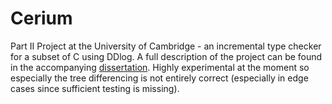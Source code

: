 # Cerium
Part II Project at the University of Cambridge - an incremental type checker for a subset of C using DDlog. 
A full description of the project can be found in the accompanying [dissertation](dissertation.pdf). Highly experimental at the moment so especially the tree differencing is not entirely correct (especially in edge cases since sufficient testing is missing). 

